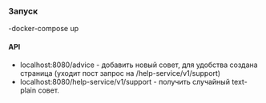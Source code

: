 ### Запуск

-docker-compose up

#### API

- localhost:8080/advice - добавить новый совет, для удобства
создана страница (уходит пост запрос на /help-service/v1/support)
- localhost:8080/help-service/v1/support - получить случайный text-plain совет.